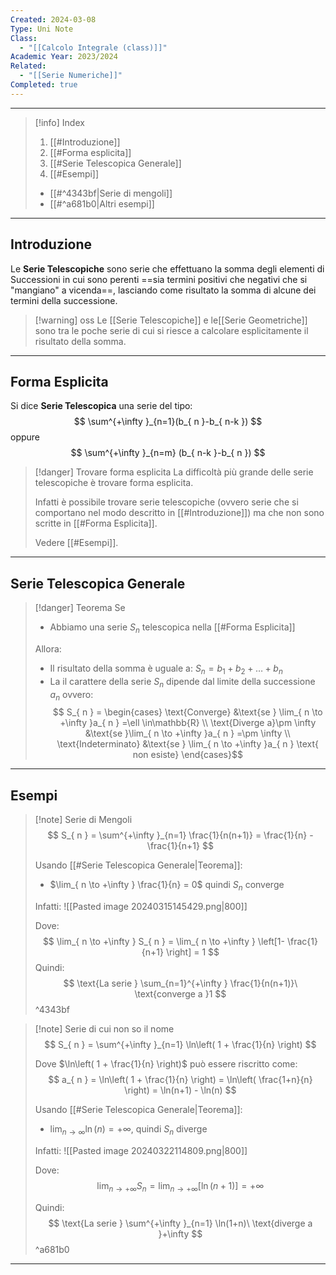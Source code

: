 ```yaml
---
Created: 2024-03-08
Type: Uni Note
Class:
  - "[[Calcolo Integrale (class)]]"
Academic Year: 2023/2024
Related:
  - "[[Serie Numeriche]]"
Completed: true
---
```

---

>[!info] Index
>1. [[#Introduzione]]
>2. [[#Forma esplicita]]
>3. [[#Serie Telescopica Generale]]
>4. [[#Esempi]]
>	- [[#^4343bf|Serie di mengoli]]
>	- [[#^a681b0|Altri esempi]]

---
## Introduzione 

Le **Serie Telescopiche** sono serie che effettuano la somma degli elementi di Successioni in cui sono perenti ==sia termini positivi che negativi che si "mangiano" a vicenda==, lasciando come risultato la somma di alcune dei termini della successione.

>[!warning] oss
>Le [[Serie Telescopiche]] e le[[Serie Geometriche]] sono tra le poche serie di cui si riesce a calcolare esplicitamente il risultato della somma.

---
## Forma Esplicita

Si dice **Serie Telescopica** una serie del tipo:
$$
\sum^{+\infty }_{n=1}(b_{ n }-b_{ n-k })
$$
oppure
$$
\sum^{+\infty }_{n=m} (b_{ n-k }-b_{ n })
$$

>[!danger] Trovare forma esplicita
>La difficoltà più grande delle serie telescopiche è trovare forma esplicita.
>
>Infatti è possibile trovare serie telescopiche (ovvero serie che si comportano nel modo descritto in [[#Introduzione]]) ma che non sono scritte in [[#Forma Esplicita]].
>
> Vedere [[#Esempi]].

---
## Serie Telescopica Generale

>[!danger] Teorema
>Se 
>- Abbiamo una serie $S_{n}$ telescopica nella [[#Forma Esplicita]]
>
>Allora:
>- Il risultato della somma è uguale a: $S_{n}= b_{1} + b_{2} + \dots + b_{n}$
>- La il carattere della serie $S_{n}$ dipende dal limite della successione $a_{ n }$ ovvero:
>$$
>S_{ n } = \begin{cases}
>\text{Converge} &\text{se } \lim_{ n \to +\infty }a_{ n } =\ell \in\mathbb{R} \\
>\text{Diverge a}\pm \infty  &\text{se }\lim_{ n \to +\infty }a_{ n } =\pm \infty \\
>\text{Indeterminato} &\text{se } \lim_{ n \to +\infty }a_{ n } \text{ non esiste}
>\end{cases}$$

---
## Esempi

>[!note] Serie di Mengoli
>$$
>S_{ n } = \sum^{+\infty }_{n=1} \frac{1}{n(n+1)} = \frac{1}{n} - \frac{1}{n+1}
>$$
>
>Usando [[#Serie Telescopica Generale|Teorema]]:
>-  $\lim_{ n \to +\infty } \frac{1}{n} = 0$ quindi $S_{ n }$ converge
>
>Infatti: 
>	![[Pasted image 20240315145429.png|800]]
>
> Dove: 
>$$
>\lim_{ n \to +\infty } S_{ n } = \lim_{ n \to +\infty } \left[1- \frac{1}{n+1} \right] = 1
>$$
>Quindi:
>$$
>\text{La serie } \sum_{n=1}^{+\infty } \frac{1}{n(n+1)}\ \text{converge a }1
>$$
^4343bf

>[!note] Serie di cui non so il nome
>$$
>S_{ n } = \sum^{+\infty }_{n=1} \ln\left( 1 + \frac{1}{n} \right)
>$$
>
>Dove $\ln\left( 1 + \frac{1}{n} \right)$ può essere riscritto come:
>$$
>a_{ n } = \ln\left( 1 + \frac{1}{n} \right) =  \ln\left( \frac{1+n}{n} \right) =  \ln(n+1) - \ln(n)
>$$
>
>Usando [[#Serie Telescopica Generale|Teorema]]:
>- $\lim_{ n \to \infty }\ln(n) =+\infty$, quindi $S_{ n }$ diverge
>
>Infatti: 
>	![[Pasted image 20240322114809.png|800]]
>
>Dove:
>$$
>\lim_{ n \to +\infty } S_{n} = \lim_{ n \to +\infty } \big[\ln(n+1)\big] = +\infty 
>$$
>
>Quindi:
>$$
>\text{La serie } \sum^{+\infty }_{n=1} \ln(1+n)\ \text{diverge a }+\infty 
>$$
^a681b0

---